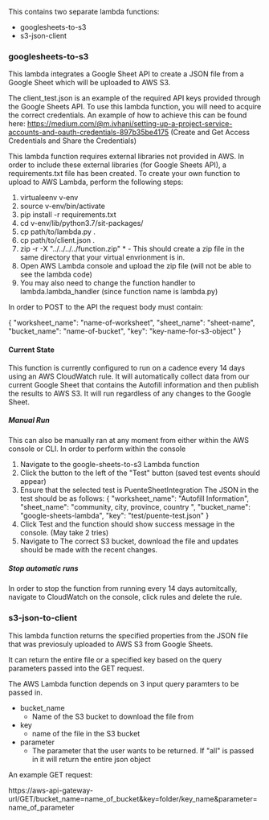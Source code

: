 This contains two separate lambda functions:
- googlesheets-to-s3
- s3-json-client

### googlesheets-to-s3

This lambda integrates a Google Sheet API to create a JSON file from a Google Sheet which will be uploaded to AWS S3. 

The client_test.json is an example of the required API keys provided through the Google Sheets API. To use this lambda function, you will need to acquire the correct credentials. An example of how to achieve this can be found here: https://medium.com/@m.ivhani/setting-up-a-project-service-accounts-and-oauth-credentials-897b35be4175 (Create and Get Access Credentials and Share the Credentials)

This lambda function requires external libraries not provided in AWS. In order to include these external libraries (for Google Sheets API), a requirements.txt file has been created. To create your own function to upload to AWS Lambda, perform the following steps:
  1. virtualeenv v-env
  2. source v-env/bin/activate
  3. pip install -r requirements.txt
  4. cd v-env/lib/python3.7/sit-packages/
  5. cp path/to/lambda.py .
  6. cp path/to/client.json .
  7. zip -r -X "../../../../function.zip" *
    - This should create a zip file in the same directory that your virtual envrionment is in.
  8. Open AWS Lambda console and upload the zip file (will not be able to see the lambda code)
  9. You may also need to change the function handler to lambda.lambda_handler (since function name is lambda.py)

In order to POST to the API the request body must contain:

{
  "worksheet_name": "name-of-worksheet",
  "sheet_name": "sheet-name",
  "bucket_name": "name-of-bucket",
  "key": "key-name-for-s3-object"
}

#### Current State
This function is currently configured to run on a cadence every 14 days using an AWS CloudWatch rule. It will automatically collect data from our current Google Sheet that contains the Autofill information and then publish the results to AWS S3. It will run regardless of any changes to the Google Sheet.

##### Manual Run
This can also be manually ran at any moment from either within the AWS console or CLI. In order to perform within the console
1. Navigate to the google-sheets-to-s3 Lambda function
2. Click the button to the left of the "Test" button (saved test events should appear)
3. Ensure that the selected test is PuenteSheetIntegration
  The JSON in the test should be as follows:
  {
    "worksheet_name": "Autofill Information",
    "sheet_name": "community, city, province, country ",
    "bucket_name": "google-sheets-lambda",
    "key": "test/puente-test.json"
  }
4. Click Test and the function should show success message in the console. (May take 2 tries)
5. Navigate to The correct S3 bucket, download the file and updates should be made with the recent changes.

##### Stop automatic runs
In order to stop the function from running every 14 days automitcally, navigate to CloudWatch on the console, click rules and delete the rule.


### s3-json-to-client

This lambda function returns the specified properties from the JSON file that was previosuly uploaded to AWS S3 from Google Sheets.

It can return the entire file or a specified key based on the query parameters passed into the GET request.

The AWS Lambda function depends on 3 input query paramters to be passed in.
- bucket_name
  - Name of the S3 bucket to download the file from
- key
  - name of the file in the S3 bucket
- parameter
  - The parameter that the user wants to be returned. If "all" is passed in it will return the entire json object
  

An example GET request:

https://aws-api-gateway-url/GET/bucket_name=name_of_bucket&key=folder/key_name&parameter=name_of_parameter
